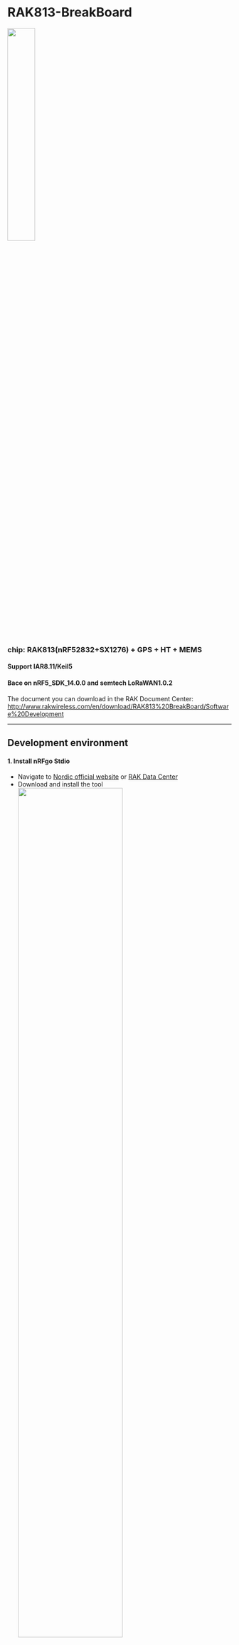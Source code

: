 # RAK813-BreakBoard <br />
<img src="https://raw.githubusercontent.com/RAKWireless/RAK813-BreakBoard/master/Doc/img/substance.jpg" width=35% height=35% /> <br />
### chip: RAK813(nRF52832+SX1276) + GPS + HT + MEMS
#### Support IAR8.11/Keil5
#### Bace on nRF5_SDK_14.0.0 and semtech LoRaWAN1.0.2
The document you can download in the RAK Document Center:
http://www.rakwireless.com/en/download/RAK813%20BreakBoard/Software%20Development

---
## Development environment
#### 1. Install nRFgo Stdio
  * Navigate to [Nordic official website](http://www.nordicsemi.com/eng/Products/Bluetooth-low-energy/nRF52832) or [RAK Data Center](http://www.rakwireless.com/en/download/RAK813%20BreakBoard/Tools)
  * Download and install the tool <br />
<img src="https://raw.githubusercontent.com/RAKWireless/RAK813-BreakBoard/master/Doc/img/nRFgo%20Stdio%20start.png" width=70% height=70% /> <br />
  
#### 2. Install j-link driver
  * Navigate to https://www.segger.com/downloads/jlink
  * Click “Click for downloads” under “J-Link Software and Documentation Pack” <br />
<img src="https://raw.githubusercontent.com/RAKWireless/RAK813-BreakBoard/master/Doc/img/download%20j-link%20driver.png" width=70% height=70% />  <br />
  * Download the appropriate package for your OS
  * Accept the License Agreement
  * Run the installation program with default configurations

#### 3.  Download Bluetooth protocol station
  * Connect the j-link and RAK813 BreakBoard <br />
<img src="https://raw.githubusercontent.com/RAKWireless/RAK813-BreakBoard/master/Doc/img/j-link%20Connect.png" width=70% height=70% />  <br />
  * Open the nRFgo Stdio, Select the "nRF5X Programming" <br />
<img src="https://raw.githubusercontent.com/RAKWireless/RAK813-BreakBoard/master/Doc/img/nRFgo%20Stdio%20programming.png" width=70% height=70% />  <br />
  * "Erase all", and Select the "Program SoftDevice" <br />
<img src="https://raw.githubusercontent.com/RAKWireless/RAK813-BreakBoard/master/Doc/img/erase%20all.png" width=70% height=70% />  <br />
  * Select the `../nRF_Lib/components/softdevice/s132/hex/s132_nrf52_5.0.0_softdevice.hex` file,and then "Program",Waiting for a while will prompt programming success <br />
<img src="https://raw.githubusercontent.com/RAKWireless/RAK813-BreakBoard/master/Doc/img/download%20firmware.png" width=70% height=70% />  <br />

#### 4. Program with Keil5
  * Navigate to http://www.keil.com/
  * Download and install the Keil5
  * Download the `../Keil5/NordicSemiconductor.nRF_DeviceFamilyPack.8.14.1.pack` ,Installed nRF52832 compiler environment for Keil5
  * Use Keil5 to Open the `../Keil5/rak813_breakboard.uvprojx` file,Now you can start writing your own program
  * Click on the top left corner ![](https://raw.githubusercontent.com/RAKWireless/RAK813-BreakBoard/master/Doc/img/keil%20buide.png) to "Buide",Click on the top left corner ![](https://raw.githubusercontent.com/RAKWireless/RAK813-BreakBoard/master/Doc/img/keil%20download.png) to "Download" <br />
<img src="https://raw.githubusercontent.com/RAKWireless/RAK813-BreakBoard/master/Doc/img/keil.png" width=70% height=70% />  <br />
  
#### 5. Program with IAR 
  * Navigate to https://www.iar.com/
  * Download and install the IAR (Note:the best version is 8.11)
  * Use IAR to Open the `../IAR8.11/rak813_breakboard.eww` file,Now you can start writing your own program
  * Click on the above ![](https://raw.githubusercontent.com/RAKWireless/RAK813-BreakBoard/master/Doc/img/IAR%20make.png) to "Make"  <br />
<img src="https://raw.githubusercontent.com/RAKWireless/RAK813-BreakBoard/master/Doc/img/IAR%20program.png" width=70% height=70% />  <br />

  * Click "Project"->"Download"->"Download Activities Application" to download  <br />
<img src="https://raw.githubusercontent.com/RAKWireless/RAK813-BreakBoard/master/Doc/img/IAR%20download.png" width=70% height=70% />  <br />

